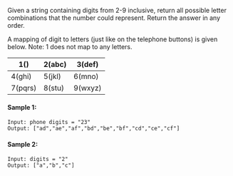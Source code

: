Given a string containing digits from 2-9 inclusive, return all possible letter combinations that the number could represent. 
Return the answer in any order.

A mapping of digit to letters (just like on the telephone buttons) is given below. 
Note: 1 does not map to any letters.


| 1() | 2(abc) | 3(def) |
| ---- | ---- | ---- |
| 4(ghi) | 5(jkl) | 6(mno)|
| 7(pqrs) | 8(stu) | 9(wxyz) |

#### Sample 1:
```
Input: phone digits = "23"
Output: ["ad","ae","af","bd","be","bf","cd","ce","cf"]
```

#### Sample 2:
```
Input: digits = "2"
Output: ["a","b","c"]
```
